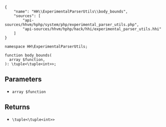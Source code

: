 ``` yamlmeta
{
    "name": "HH\\ExperimentalParserUtils\\body_bounds",
    "sources": [
        "api-sources/hhvm/hphp/system/php/experimental_parser_utils.php",
        "api-sources/hhvm/hphp/hack/hhi/experimental_parser_utils.hhi"
    ]
}
```




``` Hack
namespace HH\ExperimentalParserUtils;

function body_bounds(
  array $function,
): \tuple<\tuple<int>>;
```




## Parameters




+ ` array $function `




## Returns




* ` \tuple<\tuple<int>> `
<!-- HHAPIDOC -->
